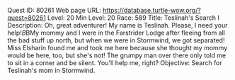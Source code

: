 Quest ID: 80261
Web page URL: https://database.turtle-wow.org/?quest=80261
Level: 20
Min Level: 20
Race: 589
Title: Teslinah's Search I
Description: Oh, great adventurer! My name is Teslinah. Please, I need your help!$B$BMy mommy and I were in the Farstrider Lodge after fleeing from all the bad stuff up north, but when we were in Stormwind, we got separated! Miss Elsharin found me and took me here because she thought my mommy would be here, too, but she's not! The grumpy man over there only told me to sit in a corner and be silent. You'll help me, right?
Objective: Search for Teslinah's mom in Stormwind.

